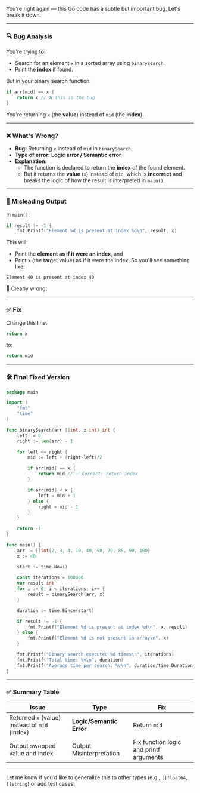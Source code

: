 You're right again — this Go code has a subtle but important bug. Let's break it down.

---

### 🔍 **Bug Analysis**

You're trying to:

- Search for an element `x` in a sorted array using `binarySearch`.
- Print the **index** if found.

But in your binary search function:

```go
if arr[mid] == x {
    return x // ❌ This is the bug
}
```

You're returning `x` (the **value**) instead of `mid` (the **index**).

---

### ❌ What's Wrong?

- **Bug:** Returning `x` instead of `mid` in `binarySearch`.
- **Type of error:** **Logic error / Semantic error**
- **Explanation:** 
  - The function is declared to return the **index** of the found element.
  - But it returns the **value** (`x`) instead of `mid`, which is **incorrect** and breaks the logic of how the result is interpreted in `main()`.

---

### 👀 Misleading Output

In `main()`:

```go
if result != -1 {
    fmt.Printf("Element %d is present at index %d\n", result, x)
```

This will:
- Print the **element as if it were an index**, and
- Print `x` (the target value) as if it were the index. So you'll see something like:

```
Element 40 is present at index 40
```

😬 Clearly wrong.

---

### ✅ **Fix**

Change this line:

```go
return x
```

to:

```go
return mid
```

---

### 🛠 Final Fixed Version

```go
package main

import (
	"fmt"
	"time"
)

func binarySearch(arr []int, x int) int {
	left := 0
	right := len(arr) - 1

	for left <= right {
		mid := left + (right-left)/2

		if arr[mid] == x {
			return mid // ✅ Correct: return index
		}

		if arr[mid] < x {
			left = mid + 1
		} else {
			right = mid - 1
		}
	}

	return -1
}

func main() {
	arr := []int{2, 3, 4, 10, 40, 50, 70, 85, 90, 100}
	x := 40

	start := time.Now()

	const iterations = 100000
	var result int
	for i := 0; i < iterations; i++ {
		result = binarySearch(arr, x)
	}

	duration := time.Since(start)

	if result != -1 {
		fmt.Printf("Element %d is present at index %d\n", x, result)
	} else {
		fmt.Printf("Element %d is not present in array\n", x)
	}

	fmt.Printf("Binary search executed %d times\n", iterations)
	fmt.Printf("Total time: %v\n", duration)
	fmt.Printf("Average time per search: %v\n", duration/time.Duration(iterations))
}
```

---

### ✅ Summary Table

| Issue | Type | Fix |
|-------|------|-----|
| Returned `x` (value) instead of `mid` (index) | **Logic/Semantic Error** | Return `mid` |
| Output swapped value and index | Output Misinterpretation | Fix function logic and printf arguments |

---

Let me know if you’d like to generalize this to other types (e.g., `[]float64`, `[]string`) or add test cases!
